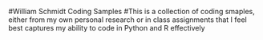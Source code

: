 #William Schmidt Coding Samples 
#This is a collection of coding smaples, either from my own personal research or in class assignments that I feel best captures my ability to code in Python and R effectively
